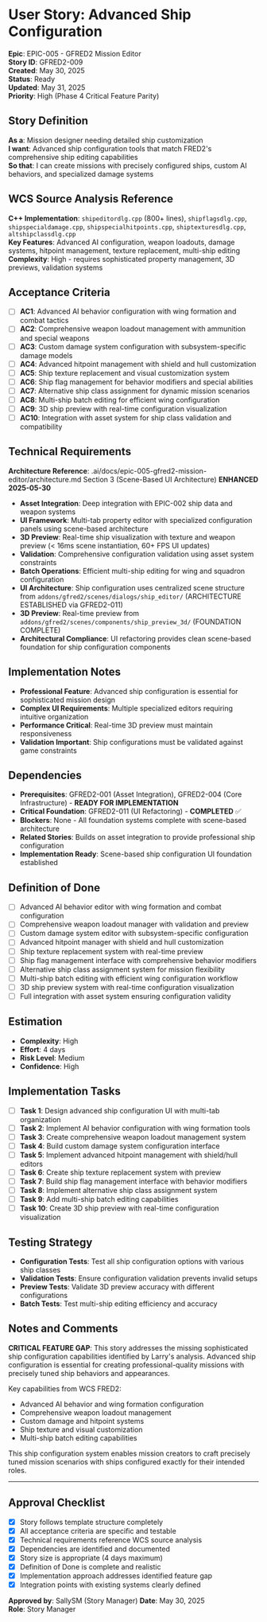 # User Story: Advanced Ship Configuration

**Epic**: EPIC-005 - GFRED2 Mission Editor  
**Story ID**: GFRED2-009  
**Created**: May 30, 2025  
**Status**: Ready  
**Updated**: May 31, 2025  
**Priority**: High (Phase 4 Critical Feature Parity)

## Story Definition
**As a**: Mission designer needing detailed ship customization  
**I want**: Advanced ship configuration tools that match FRED2's comprehensive ship editing capabilities  
**So that**: I can create missions with precisely configured ships, custom AI behaviors, and specialized damage systems

## WCS Source Analysis Reference
**C++ Implementation**: `shipeditordlg.cpp` (800+ lines), `shipflagsdlg.cpp`, `shipspecialdamage.cpp`, `shipspecialhitpoints.cpp`, `shiptexturesdlg.cpp`, `altshipclassdlg.cpp`  
**Key Features**: Advanced AI configuration, weapon loadouts, damage systems, hitpoint management, texture replacement, multi-ship editing  
**Complexity**: High - requires sophisticated property management, 3D previews, validation systems

## Acceptance Criteria
- [ ] **AC1**: Advanced AI behavior configuration with wing formation and combat tactics
- [ ] **AC2**: Comprehensive weapon loadout management with ammunition and special weapons
- [ ] **AC3**: Custom damage system configuration with subsystem-specific damage models
- [ ] **AC4**: Advanced hitpoint management with shield and hull customization
- [ ] **AC5**: Ship texture replacement and visual customization system
- [ ] **AC6**: Ship flag management for behavior modifiers and special abilities
- [ ] **AC7**: Alternative ship class assignment for dynamic mission scenarios
- [ ] **AC8**: Multi-ship batch editing for efficient wing configuration
- [ ] **AC9**: 3D ship preview with real-time configuration visualization
- [ ] **AC10**: Integration with asset system for ship class validation and compatibility

## Technical Requirements
**Architecture Reference**: .ai/docs/epic-005-gfred2-mission-editor/architecture.md Section 3 (Scene-Based UI Architecture) **ENHANCED 2025-05-30**

- **Asset Integration**: Deep integration with EPIC-002 ship data and weapon systems
- **UI Framework**: Multi-tab property editor with specialized configuration panels using scene-based architecture
- **3D Preview**: Real-time ship visualization with texture and weapon preview (< 16ms scene instantiation, 60+ FPS UI updates)
- **Validation**: Comprehensive configuration validation using asset system constraints
- **Batch Operations**: Efficient multi-ship editing for wing and squadron configuration
- **UI Architecture**: Ship configuration uses centralized scene structure from `addons/gfred2/scenes/dialogs/ship_editor/` (ARCHITECTURE ESTABLISHED via GFRED2-011)
- **3D Preview**: Real-time preview from `addons/gfred2/scenes/components/ship_preview_3d/` (FOUNDATION COMPLETE)
- **Architectural Compliance**: UI refactoring provides clean scene-based foundation for ship configuration components

## Implementation Notes
- **Professional Feature**: Advanced ship configuration is essential for sophisticated mission design
- **Complex UI Requirements**: Multiple specialized editors requiring intuitive organization
- **Performance Critical**: Real-time 3D preview must maintain responsiveness
- **Validation Important**: Ship configurations must be validated against game constraints

## Dependencies
- **Prerequisites**: GFRED2-001 (Asset Integration), GFRED2-004 (Core Infrastructure) - **READY FOR IMPLEMENTATION**  
- **Critical Foundation**: GFRED2-011 (UI Refactoring) - **COMPLETED** ✅  
- **Blockers**: None - All foundation systems complete with scene-based architecture  
- **Related Stories**: Builds on asset integration to provide professional ship configuration  
- **Implementation Ready**: Scene-based ship configuration UI foundation established

## Definition of Done
- [ ] Advanced AI behavior editor with wing formation and combat configuration
- [ ] Comprehensive weapon loadout manager with validation and preview
- [ ] Custom damage system editor with subsystem-specific configuration
- [ ] Advanced hitpoint manager with shield and hull customization
- [ ] Ship texture replacement system with real-time preview
- [ ] Ship flag management interface with comprehensive behavior modifiers
- [ ] Alternative ship class assignment system for mission flexibility
- [ ] Multi-ship batch editing with efficient wing configuration workflow
- [ ] 3D ship preview system with real-time configuration visualization
- [ ] Full integration with asset system ensuring configuration validity

## Estimation
- **Complexity**: High
- **Effort**: 4 days
- **Risk Level**: Medium
- **Confidence**: High

## Implementation Tasks
- [ ] **Task 1**: Design advanced ship configuration UI with multi-tab organization
- [ ] **Task 2**: Implement AI behavior configuration with wing formation tools
- [ ] **Task 3**: Create comprehensive weapon loadout management system
- [ ] **Task 4**: Build custom damage system configuration interface
- [ ] **Task 5**: Implement advanced hitpoint management with shield/hull editors
- [ ] **Task 6**: Create ship texture replacement system with preview
- [ ] **Task 7**: Build ship flag management interface with behavior modifiers
- [ ] **Task 8**: Implement alternative ship class assignment system
- [ ] **Task 9**: Add multi-ship batch editing capabilities
- [ ] **Task 10**: Create 3D ship preview with real-time configuration visualization

## Testing Strategy
- **Configuration Tests**: Test all ship configuration options with various ship classes
- **Validation Tests**: Ensure configuration validation prevents invalid setups
- **Preview Tests**: Validate 3D preview accuracy with different configurations
- **Batch Tests**: Test multi-ship editing efficiency and accuracy

## Notes and Comments
**CRITICAL FEATURE GAP**: This story addresses the missing sophisticated ship configuration capabilities identified by Larry's analysis. Advanced ship configuration is essential for creating professional-quality missions with precisely tuned ship behaviors and appearances.

Key capabilities from WCS FRED2:
- Advanced AI behavior and wing formation configuration
- Comprehensive weapon loadout management
- Custom damage and hitpoint systems
- Ship texture and visual customization
- Multi-ship batch editing capabilities

This ship configuration system enables mission creators to craft precisely tuned mission scenarios with ships configured exactly for their intended roles.

---

## Approval Checklist
- [x] Story follows template structure completely
- [x] All acceptance criteria are specific and testable
- [x] Technical requirements reference WCS source analysis
- [x] Dependencies are identified and documented
- [x] Story size is appropriate (4 days maximum)
- [x] Definition of Done is complete and realistic
- [x] Implementation approach addresses identified feature gap
- [x] Integration points with existing systems clearly defined

**Approved by**: SallySM (Story Manager) **Date**: May 30, 2025  
**Role**: Story Manager